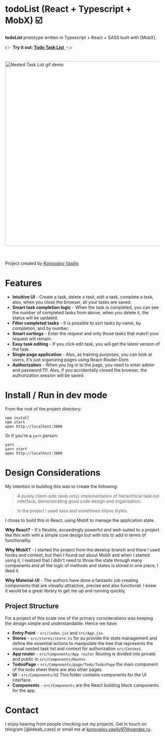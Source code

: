 # todoList (React + Typescript + MobX) ☑️

**todoList** prototype written in Typescript + React + SASS built with [MobX].

👉  **Try it out: [Todo Task List ](https://vasiliy19-12-1997.github.io/todoList)**  👈

&nbsp;<br />
<img src="https://user-images.githubusercontent.com/102950888/224048219-b5b25f6e-96ae-4ac3-81ca-8b65a928f51c.png" alt="Nested Task List gif demo" width=600 />
&nbsp;<br />
&nbsp;<br />

Project created by [Konovalov Vasiliy](https://github.com/vasiliy19-12-1997)

# Features

- **Intuitive UI** - Create a task, delete a task, edit a task, complete a task,
  also, when you close the browser, all your tasks are saved.
- **Smart task completion logic** - When the task is completed, you can see the number of completed tasks from above, when you delete it, the status will be updated.
- **Filter completed tasks** - It is possible to sort tasks by name, by completion, and by number.
- **Smart sortings** - Enter the request and only those tasks that match your request will remain.
- **Easy task editing** - If you click edit task, you will get the latest version of the task.
- **Single page application** - Also, as training purposes, you can look at users, it's just organizing pages using React-Router-Dom
- **Authorization** - When you log in to the page, you need to enter admin and password:111. Also, if you accidentally closed the browser, the authorization session will be saved.

# Install / Run in dev mode

From the root of the project directory:

```
npm install
npm start
open http://localhost:3000
```

Or if you're a `yarn` person:

```
yarn
yarn start
open http://localhost:3000
```

# Design Considerations

My intention in building this was to create the following:

> A purely client-side (web only) implementation of hierarchical task-list interface, demonstrating good code design and organization.

> In the project I used sass and sometimes inlyne styles.

I chose to build this in React, using MobX to manage the application state.

**Why React?** - It's flexible, exceedingly powerful and well-suited to a project like this with with a simple core design but with lots to add in terms of functionality.

**Why MobX?** - I started the project from the develop branch and there I used hooks and context, but then I found out about MobX and when I started using it, I realized that I didn't need to throw the state through many components and all the logic of methods and states is stored in one place, I liked it

**Why Material-UI** - The authors have done a fantastic job creating components that are visually attractive, precise and also functional. I knew it would be a great library to get me up and running quickly.

## Project Structure

For a project of this scale one of the primary considerations was keeping the design simple and understandable. Hence we have:

- **Entry Point** - `src/index.jsx` and `src/App.jsx`.
- **Stores** - `src/stores/store.ts` for au provide the state management and define the essential actions to manipulate the tree that represents the visual nested task list and context for authorization `src/Context`.
- **App router** - `src/Components/App router` Routing is divided into private and public in `src/Components/Router`.
- **TodosPage** - `src/Components/page/Todo/TodosPage` the main component of the todo sheet there are also other pages.
- **UI** - `src/Components/UI` This folder contains components for the UI interface.
- **Components** - `src/Сomponents` are the React building block components for the app.

# Contact

I enjoy hearing from people checking out my projects. Get in touch on telegram [@kebab_case] or email me at
konovalov.vasiliy97@yandex.ru.
